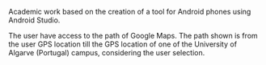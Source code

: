Academic work based on the creation of a tool for Android phones using Android Studio.

The user have access to the path of Google Maps. The path shown is from the user GPS location till the GPS location of one of the University of Algarve (Portugal) campus, considering the user selection.


